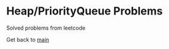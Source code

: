 # Heap/PriorityQueue Problems

Solved problems from leetcode

Get back to [main](https://github.com/alexpetrovan2001/LeetCodeProblems/tree/main)

